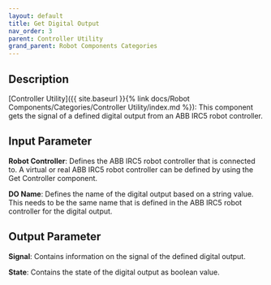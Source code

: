 ```yaml
---
layout: default
title: Get Digital Output
nav_order: 3
parent: Controller Utility
grand_parent: Robot Components Categories
---
```


## Description

[Controller Utility]({{ site.baseurl }}{% link docs/Robot Components/Categories/Controller Utility/index.md %}): This component gets the signal of a defined digital output from an ABB IRC5 robot controller.

## Input Parameter

**Robot Controller**: Defines the ABB IRC5 robot controller that is connected to. A virtual or real ABB IRC5 robot controller can be defined by using the Get Controller component.

**DO Name**: Defines the name of the digital output based on a string value. This needs to be the same name that is defined in the ABB IRC5 robot controller for the digital output.

## Output Parameter

**Signal**: Contains information on the signal of the defined digital output.

**State**: Contains the state of the digital output as boolean value.